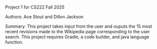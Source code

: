 Project 1 for CS222 Fall 2025

Authors: Ace Stout and Dillon Jackson

Summary: This project takes input from the user and 
ouputs the 15 most recent revisions made to the Wikipedia
page corresponding to the user search. This project requires Gradle,
a code builder, and java language function. 